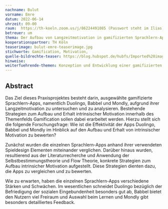 ```yaml
---
nachname: Bulut
vorname: Emre
datum: 2022-06-14
uhrzeit: 09-00
raum:  https://th-koeln.zoom.us/j/86224491085 (Passwort steht im Ilias) Präsentation
betreuer: um
thema: Der Aufbau von Langzeitmotivation in gamifizierten Sprachlern-Apps
kooperationspartner: TH Köln
teaserimage: bulut-emre-teaserimage.jpg
stichworte: Gamification, Motivation, 
quelle-bildrechte-teaser: https://blog.hubspot.de/hubfs/Imported%20images/Gamification.jpg
hinweise:
weiterfuehrende-themen: Konzeption und Entwicklung einer gamifizierten Sprachlern-App | Empirische Forschung über die Langzeitmotivation ausgewählter Sprachlern-Apps
---
```


## Abstract

Das Ziel dieses Praxisprojektes besteht darin, ausgewählte gamifizierte Sprachlern-Apps, namentlich Duolingo, Babbel und Mondly, aufgrund ihrer Langzeitmotivation zu untersuchen und zu analysieren. Bestehende Strategien zum Aufbau und Erhalt intrinsischer Motivation innerhalb des Themenfelds Gamification sollen dabei erarbeitet werden. Hierzu stellt sich die folgende Forschungsfrage: Wie ist die Effektivität der Apps Duolingo, Babbel und Mondly im Hinblick auf den Aufbau und Erhalt von intrinsischer Motivation zu bewerten?

Zunächst  wurden die einzelnen Sprachlern-Apps anhand ihrer verwendeten Spieldesign Elementen miteinander verglichen. Darüber hinaus wurden, resultierend aus der Literaturrecherche und Anwendung der Selbstbestimmungstheorie und Flow Theorie, konkrete Strategien zum Aufbau intrinsicher Motivation aufgestellt. Diese Strategien dienten dazu, die Apps zu vergleichen und zu bewerten.

Wie zu erwarten, haben die einzelnen Sprachlern-Apps verschiedene Stärken und Schwächen. Im wesentlichen schneidet Duolingo bezüglich der Befriedigung der sozialen Eingebundenheit besonders gut ab, Babbel bietet den Nutzern viel Freiraum und Auswahl beim Lernen und Mondly gibt besonders detailliertes Feedback.





